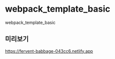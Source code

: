 # webpack_template_basic
webpack_template_basic

## 미리보기
https://fervent-babbage-043cc6.netlify.app

